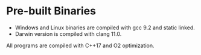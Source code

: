 # Pre-built Binaries

- Windows and Linux binaries are compiled with gcc 9.2 and static linked.
- Darwin version is compiled with clang 11.0.

All programs are compiled with C++17 and O2 optimization.

